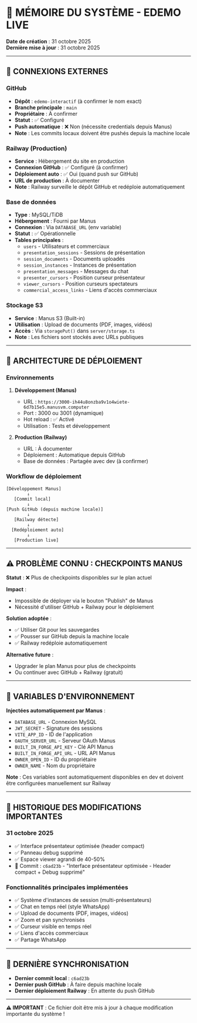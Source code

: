 # 🧠 MÉMOIRE DU SYSTÈME - EDEMO LIVE

**Date de création** : 31 octobre 2025  
**Dernière mise à jour** : 31 octobre 2025

---

## 📡 CONNEXIONS EXTERNES

### **GitHub**
- **Dépôt** : `edemo-interactif` (à confirmer le nom exact)
- **Branche principale** : `main`
- **Propriétaire** : À confirmer
- **Statut** : ✅ Configuré
- **Push automatique** : ❌ Non (nécessite credentials depuis Manus)
- **Note** : Les commits locaux doivent être pushés depuis la machine locale

### **Railway (Production)**
- **Service** : Hébergement du site en production
- **Connexion GitHub** : ✅ Configuré (à confirmer)
- **Déploiement auto** : ✅ Oui (quand push sur GitHub)
- **URL de production** : À documenter
- **Note** : Railway surveille le dépôt GitHub et redéploie automatiquement

### **Base de données**
- **Type** : MySQL/TiDB
- **Hébergement** : Fourni par Manus
- **Connexion** : Via `DATABASE_URL` (env variable)
- **Statut** : ✅ Opérationnelle
- **Tables principales** :
  - `users` - Utilisateurs et commerciaux
  - `presentation_sessions` - Sessions de présentation
  - `session_documents` - Documents uploadés
  - `session_instances` - Instances de présentation
  - `presentation_messages` - Messages du chat
  - `presenter_cursors` - Position curseur présentateur
  - `viewer_cursors` - Position curseurs spectateurs
  - `commercial_access_links` - Liens d'accès commerciaux

### **Stockage S3**
- **Service** : Manus S3 (Built-in)
- **Utilisation** : Upload de documents (PDF, images, vidéos)
- **Accès** : Via `storagePut()` dans `server/storage.ts`
- **Note** : Les fichiers sont stockés avec URLs publiques

---

## 🚀 ARCHITECTURE DE DÉPLOIEMENT

### **Environnements**

1. **Développement (Manus)**
   - URL : `https://3000-ih44u8onzba9v1o4wiete-6d7b15e5.manusvm.computer`
   - Port : 3000 ou 3001 (dynamique)
   - Hot reload : ✅ Activé
   - Utilisation : Tests et développement

2. **Production (Railway)**
   - URL : À documenter
   - Déploiement : Automatique depuis GitHub
   - Base de données : Partagée avec dev (à confirmer)

### **Workflow de déploiement**

```
[Développement Manus]
        ↓
   [Commit local]
        ↓
[Push GitHub (depuis machine locale)]
        ↓
   [Railway détecte]
        ↓
  [Redéploiement auto]
        ↓
   [Production live]
```

---

## ⚠️ PROBLÈME CONNU : CHECKPOINTS MANUS

**Statut** : ❌ Plus de checkpoints disponibles sur le plan actuel

**Impact** :
- Impossible de déployer via le bouton "Publish" de Manus
- Nécessité d'utiliser GitHub + Railway pour le déploiement

**Solution adoptée** :
- ✅ Utiliser Git pour les sauvegardes
- ✅ Pousser sur GitHub depuis la machine locale
- ✅ Railway redéploie automatiquement

**Alternative future** :
- Upgrader le plan Manus pour plus de checkpoints
- Ou continuer avec GitHub + Railway (gratuit)

---

## 🔐 VARIABLES D'ENVIRONNEMENT

**Injectées automatiquement par Manus** :
- `DATABASE_URL` - Connexion MySQL
- `JWT_SECRET` - Signature des sessions
- `VITE_APP_ID` - ID de l'application
- `OAUTH_SERVER_URL` - Serveur OAuth Manus
- `BUILT_IN_FORGE_API_KEY` - Clé API Manus
- `BUILT_IN_FORGE_API_URL` - URL API Manus
- `OWNER_OPEN_ID` - ID du propriétaire
- `OWNER_NAME` - Nom du propriétaire

**Note** : Ces variables sont automatiquement disponibles en dev et doivent être configurées manuellement sur Railway

---

## 📝 HISTORIQUE DES MODIFICATIONS IMPORTANTES

### **31 octobre 2025**
- ✅ Interface présentateur optimisée (header compact)
- ✅ Panneau debug supprimé
- ✅ Espace viewer agrandi de 40-50%
- 📝 Commit : `c6ad23b` - "Interface présentateur optimisée - Header compact + Debug supprimé"

### **Fonctionnalités principales implémentées**
- ✅ Système d'instances de session (multi-présentateurs)
- ✅ Chat en temps réel (style WhatsApp)
- ✅ Upload de documents (PDF, images, vidéos)
- ✅ Zoom et pan synchronisés
- ✅ Curseur visible en temps réel
- ✅ Liens d'accès commerciaux
- ✅ Partage WhatsApp

---

## 🔄 DERNIÈRE SYNCHRONISATION

- **Dernier commit local** : `c6ad23b`
- **Dernier push GitHub** : À faire depuis machine locale
- **Dernier déploiement Railway** : En attente du push GitHub

---

**⚠️ IMPORTANT** : Ce fichier doit être mis à jour à chaque modification importante du système !

